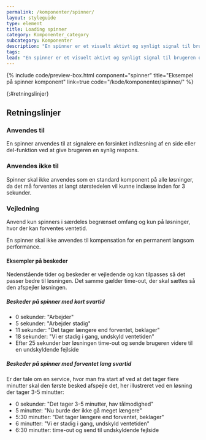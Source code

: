 ```yaml
---
permalink: /komponenter/spinner/
layout: styleguide
type: element
title: Loading spinner
category: Komponenter_category
subcategory: Komponenter
description: "En spinner er et visuelt aktivt og synligt signal til brugeren om, at indlæsningen af en side eller delfunktion er forsinket."
tags:
lead: "En spinner er et visuelt aktivt og synligt signal til brugeren om, at indlæsningen af en side eller delfunktion er forsinket."
---
```


{% include code/preview-box.html component="spinner" title="Eksempel på spinner komponent" link=true code="/kode/komponenter/spinner/" %}

{:#retningslinjer}
## Retningslinjer

### Anvendes til

En spinner anvendes til at signalere en forsinket indlæsning af en side eller del-funktion ved at give brugeren en synlig respons.

### Anvendes ikke til

Spinner skal ikke anvendes som en standard komponent på alle løsninger, da det må forventes at langt størstedelen vil kunne indlæse inden for 3 sekunder.

### Vejledning

Anvend kun spinners i særdeles begrænset omfang og kun på løsninger, hvor der kan forventes ventetid.

En spinner skal ikke anvendes til kompensation for en permanent langsom performance.

#### Eksempler på beskeder

Nedenstående tider og beskeder er vejledende og kan tilpasses så det passer bedre til løsningen. Det samme gælder time-out, der skal sættes så den afspejler løsningen.

##### Beskeder på spinner med kort svartid
- 0 sekunder: "Arbejder"
- 5 sekunder: "Arbejder stadig"
- 11 sekunder: "Det tager længere end forventet, beklager"
- 18 sekunder: "Vi er stadig i gang, undskyld ventetiden"
- Efter 25 sekunder bør løsningen time-out og sende brugeren videre til en undskyldende fejlside

##### Beskeder på spinner med forventet lang svartid
Er der tale om en service, hvor man fra start af ved at det tager flere minutter skal den første besked afspejle det, her illustreret ved en løsning der tager 3-5 minutter:

- 0 sekunder: "Det tager 3-5 minutter, hav tålmodighed"
- 5 minutter: "Nu burde der ikke gå meget længere"
- 5:30 minutter: "Det tager længere end forventet, beklager" 
- 6 minutter: "Vi er stadig i gang, undskyld ventetiden"
- 6:30 minutter: time-out og send til undskyldende fejlside